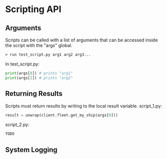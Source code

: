 # Scripting API
## Arguments
Scripts can be called with a list of arguments that can be accessed inside the script with the "args" global.
```cli
> run test_script.py arg1 arg2 arg3...
```
In test_script.py:
```python [test_script.py]
print(args[0]) # prints "arg1"
print(args[1]) # prints "arg2"
```
## Returning Results
Scripts must return results by writing to the local result variable.
script_1.py:
```python
result = unwrap(client.fleet.get_my_ship(args[0]))
```
script_2.py:
```python
TODO
```

## System Logging
